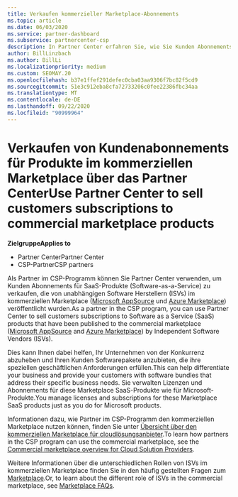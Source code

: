 ```yaml
---
title: Verkaufen kommerzieller Marketplace-Abonnements
ms.topic: article
ms.date: 06/03/2020
ms.service: partner-dashboard
ms.subservice: partnercenter-csp
description: In Partner Center erfahren Sie, wie Sie Kunden Abonnements für SaaS-Produkte verkaufen, die von unabhängigen Software Herstellern (ISVs) auf dem kommerziellen Marketplace veröffentlicht werden.
author: BillLinzbach
ms.author: BillLi
ms.localizationpriority: medium
ms.custom: SEOMAY.20
ms.openlocfilehash: b37e1ffef291defec0cba03aa9306f7bc82f5cd9
ms.sourcegitcommit: 51e3c912eba8cfa72733206c0fee22386fbc34aa
ms.translationtype: MT
ms.contentlocale: de-DE
ms.lasthandoff: 09/22/2020
ms.locfileid: "90999964"
---
```

# <a name="use-partner-center-to-sell-customers-subscriptions-to-commercial-marketplace-products"></a><span data-ttu-id="48612-103">Verkaufen von Kundenabonnements für Produkte im kommerziellen Marketplace über das Partner Center</span><span class="sxs-lookup"><span data-stu-id="48612-103">Use Partner Center to sell customers subscriptions to commercial marketplace products</span></span>

<span data-ttu-id="48612-104">**Zielgruppe**</span><span class="sxs-lookup"><span data-stu-id="48612-104">**Applies to**</span></span>

- <span data-ttu-id="48612-105">Partner Center</span><span class="sxs-lookup"><span data-stu-id="48612-105">Partner Center</span></span>
- <span data-ttu-id="48612-106">CSP-Partner</span><span class="sxs-lookup"><span data-stu-id="48612-106">CSP partners</span></span>

<span data-ttu-id="48612-107">Als Partner im CSP-Programm können Sie Partner Center verwenden, um Kunden Abonnements für SaaS-Produkte (Software-as-a-Service) zu verkaufen, die von unabhängigen Software Herstellern (ISVs) im kommerziellen Marketplace ([Microsoft AppSource](https://appsource.microsoft.com/) und [Azure Marketplace](https://azuremarketplace.microsoft.com/)) veröffentlicht wurden.</span><span class="sxs-lookup"><span data-stu-id="48612-107">As a partner in the CSP program, you can use Partner Center to sell customers subscriptions to Software as a Service (SaaS) products that have been published to the commercial marketplace ([Microsoft AppSource](https://appsource.microsoft.com/) and [Azure Marketplace](https://azuremarketplace.microsoft.com/)) by Independent Software Vendors (ISVs).</span></span>

<span data-ttu-id="48612-108">Dies kann Ihnen dabei helfen, Ihr Unternehmen von der Konkurrenz abzuheben und Ihren Kunden Softwarepakete anzubieten, die ihre speziellen geschäftlichen Anforderungen erfüllen.</span><span class="sxs-lookup"><span data-stu-id="48612-108">This can help differentiate your business and provide your customers with software bundles that address their specific business needs.</span></span> <span data-ttu-id="48612-109">Sie verwalten Lizenzen und Abonnements für diese Marketplace SaaS-Produkte wie für Microsoft-Produkte.</span><span class="sxs-lookup"><span data-stu-id="48612-109">You manage licenses and subscriptions for these Marketplace SaaS products just as you do for Microsoft products.</span></span>

<span data-ttu-id="48612-110">Informationen dazu, wie Partner im CSP-Programm den kommerziellen Marketplace nutzen können, finden Sie unter [Übersicht über den kommerziellen Marketplace für cloudlösungsanbieter](csp-commercial-marketplace-overview.md).</span><span class="sxs-lookup"><span data-stu-id="48612-110">To learn how partners in the CSP program can use the commercial marketplace, see the [Commercial marketplace overview for Cloud Solution Providers](csp-commercial-marketplace-overview.md).</span></span>

<span data-ttu-id="48612-111">Weitere Informationen über die unterschiedlichen Rollen von ISVs im kommerziellen Marketplace finden Sie in den häufig gestellten Fragen zum [Marketplace](/azure/marketplace/marketplace-faq-publisher-guide).</span><span class="sxs-lookup"><span data-stu-id="48612-111">Or, to learn about the different role of ISVs in the commercial marketplace, see [Marketplace FAQs](/azure/marketplace/marketplace-faq-publisher-guide).</span></span>